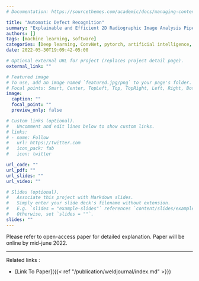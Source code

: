 ```yaml
---
# Documentation: https://sourcethemes.com/academic/docs/managing-content/

title: "Automatic Defect Recognition"
summary: "Explainable and Efficient 2D Radiographic Image Analysis Pipeline"
authors: []
tags: [machine learning, software]
categories: [Deep learning, ConvNet, pytorch, artificial intelligence, object detection, defec detection, defect classification, inspection, XAI]
date: 2022-05-30T19:09:42-05:00

# Optional external URL for project (replaces project detail page).
external_link: ""

# Featured image
# To use, add an image named `featured.jpg/png` to your page's folder.
# Focal points: Smart, Center, TopLeft, Top, TopRight, Left, Right, BottomLeft, Bottom, BottomRight.
image:
  caption: ""
  focal_point: ""
  preview_only: false

# Custom links (optional).
#   Uncomment and edit lines below to show custom links.
# links:
# - name: Follow
#   url: https://twitter.com
#   icon_pack: fab
#   icon: twitter

url_code: ""
url_pdf: ""
url_slides: ""
url_video: ""

# Slides (optional).
#   Associate this project with Markdown slides.
#   Simply enter your slide deck's filename without extension.
#   E.g. `slides = "example-slides"` references `content/slides/example-slides.md`.
#   Otherwise, set `slides = ""`.
slides: ""
---
```


Please refer to open-access paper for detailed explanation. Paper will be online by mid-june 2022.


------
Related links : 

* [Link To Paper]({{< ref "/publication/weldjournal/index.md" >}})
